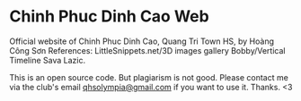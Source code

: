 # Chinh Phuc Dinh Cao Web
Official website of Chinh Phuc Dinh Cao, Quang Tri Town HS, by Hoàng Công Sơn
References: LittleSnippets.net/3D images gallery Bobby/Vertical Timeline Sava Lazic.

This is an open source code. But plagiarism is not good. Please contact me via the club's email qhsolympia@gmail.com if you want to use it.
Thanks. <3 




